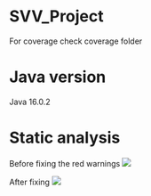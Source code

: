 # SVV_Project
For coverage check coverage folder
# Java version 
Java 16.0.2
# Static analysis
 Before fixing the red warnings
![](../../before.png)

After fixing
![](../../after.png)
